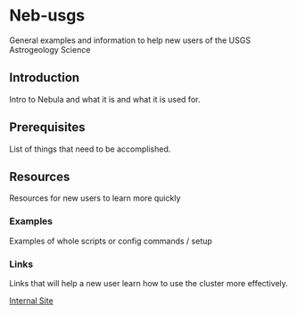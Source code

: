 # Neb-usgs
General examples and information to help new users of the USGS Astrogeology Science

## Introduction
Intro to Nebula and what it is and what it is used for.

## Prerequisites
List of things that need to be accomplished.

## Resources
Resources for new users to learn more quickly

### Examples
Examples of whole scripts or config commands / setup

### Links
Links that will help a new user learn how to use the cluster more effectively.

[Internal Site](http://nebula.wr.usgs.gov/#nebula-info)
